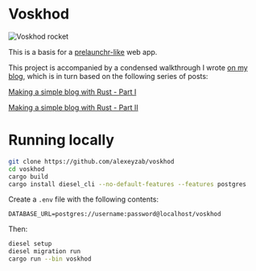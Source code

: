 # Voskhod

![Voskhod rocket](https://render.fineartamerica.com/images/rendered/default/print/5.500/8.000/break/images-medium-5/voskhod-2-rocket-on-launchpad-science-photo-library.jpg)

This is a basis for a [prelaunchr-like](https://github.com/harrystech/prelaunchr) web app.

This project is accompanied by a condensed walkthrough I wrote [on my blog](https://alexeyzabelin.com/voskhod-rocket/),
which is in turn based on the following series of posts:

[Making a simple blog with Rust - Part I](https://notryanb.github.io/rust-blog-series-1.html)

[Making a simple blog with Rust - Part II](https://notryanb.github.io/rust-blog-series-2.html)


# Running locally

```bash
git clone https://github.com/alexeyzab/voskhod
cd voskhod
cargo build
cargo install diesel_cli --no-default-features --features postgres
```

Create a `.env` file with the following contents:

```
DATABASE_URL=postgres://username:password@localhost/voskhod
```

Then:

```bash
diesel setup
diesel migration run
cargo run --bin voskhod
```

